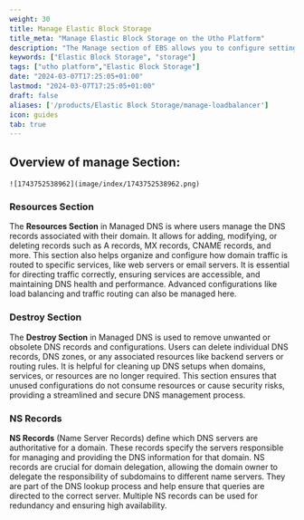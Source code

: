 ```yaml
---
weight: 30
title: Manage Elastic Block Storage
title_meta: "Manage Elastic Block Storage on the Utho Platform"
description: "The Manage section of EBS allows you to configure settings, resize volumes, attach or detach them from instances, and destroy volumes when no longer needed."
keywords: ["Elastic Block Storage", "storage"]
tags: ["utho platform","Elastic Block Storage"]
date: "2024-03-07T17:25:05+01:00"
lastmod: "2024-03-07T17:25:05+01:00"
draft: false 
aliases: ['/products/Elastic Block Storage/manage-loadbalancer']
icon: guides
tab: true
---
```

## Overview of manage Section:

    ![1743752538962](image/index/1743752538962.png)

### Resources Section

The **Resources Section** in Managed DNS is where users manage the DNS records associated with their domain. It allows for adding, modifying, or deleting records such as A records, MX records, CNAME records, and more. This section also helps organize and configure how domain traffic is routed to specific services, like web servers or email servers. It is essential for directing traffic correctly, ensuring services are accessible, and maintaining DNS health and performance. Advanced configurations like load balancing and traffic routing can also be managed here.

### Destroy Section

The **Destroy Section** in Managed DNS is used to remove unwanted or obsolete DNS records and configurations. Users can delete individual DNS records, DNS zones, or any associated resources like backend servers or routing rules. It is helpful for cleaning up DNS setups when domains, services, or resources are no longer required. This section ensures that unused configurations do not consume resources or cause security risks, providing a streamlined and secure DNS management process.

### NS Records 

**NS Records** (Name Server Records) define which DNS servers are authoritative for a domain. These records specify the servers responsible for managing and providing the DNS information for that domain. NS records are crucial for domain delegation, allowing the domain owner to delegate the responsibility of subdomains to different name servers. They are part of the DNS lookup process and help ensure that queries are directed to the correct server. Multiple NS records can be used for redundancy and ensuring high availability.
